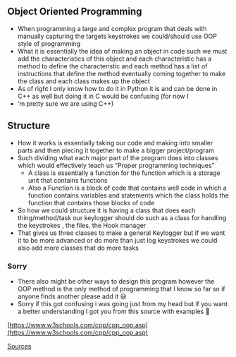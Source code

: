 ## Object Oriented Programming

- When programming a large and complex program that deals with manually capturing the targets keystrokes we could/should use OOP style of programming
- What it is essentially the idea of making an object in code such we must add the characteristics of this object and each characteristic has a method to define the characteristic and each method has a list of instructions that define the method eventually coming together to make the class and each class makes up the object
- As of right I only know how to do it in Python it is and can be done in C++ as well but doing it in C would be confusing (for now I
- ’m pretty sure we are using C++)

## Structure

- How it works is essentially taking our code and making into smaller parts and then piecing it together to make a bigger project/program
- Such dividing what each major part of the program does into classes which would effectively teach us “Proper programming techniques”
    - A class is essentially a function for the function which is a storage unit that contains functions
    - Also a Function is a block of code that contains well code in which a function contains variables and statements which the class holds the function that contains those blocks of code
- So how we could structure it is having a class that does each thing/method/task our keylogger should do such as a class for handling the keystrokes , the files, the Hook manager
- That gives us three classes to make a general Keylogger but if we want it to be more advanced or do more than just log keystrokes we could also add more classes that do more tasks  

### Sorry

- There also might be other ways to design this program however the OOP method is the only method of programming that I know so far so if anyone finds another please add it 😃
- Sorry if this got confusing i was going just from my head but if you want a better understanding I got you from this source with examples 🙂

[https://www.w3schools.com/cpp/cpp_oop.asp](https://www.w3schools.com/cpp/cpp_oop.asp)

[Sources](https://www.notion.so/Sources-93a454425f594168a471ba903e04939d?pvs=21)